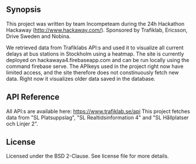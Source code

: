 ## Synopsis
This project was written by team Incompeteam during the 24h Hackathon Hackaway (http://www.hackaway.com/).
Sponsored by Trafiklab, Ericsson, Drive Sweden and Nobina.

We retrieved data from Trafiklabs API:s and used it to visualize all current delays at bus stations in Stockholm using a heatmap.
The site is currently deployed on hackawaya4.firebaseapp.com and can be run locally using the command firebase serve.
The APIkeys used in the project right now have limited access, and the site therefore does not constinuously fetch new data. Right now it visualizes older data saved in the database.

## API Reference

All API:s are available here: https://www.trafiklab.se/api
This project fetches data from "SL Platsuppslag", "SL Realtidsinformation 4" and "SL Hållplatser och Linjer 2".


## License

Licensed under the BSD 2-Clause. See license file for more details.
